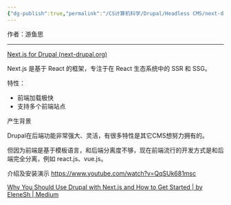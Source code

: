 ```yaml
---
{"dg-publish":true,"permalink":"/CS计算机科学/Drupal/Headless CMS/next-drupal/","noteIcon":"","created":"2024-07-03T00:25:57.000+08:00","updated":"2024-07-08T15:48:41.000+08:00"}
---
```



作者：游鱼思

---

[Next.js for Drupal (next-drupal.org)](https://next-drupal.org/)

Next.js 是基于 React 的框架，专注于在 React 生态系统中的 SSR 和 SSG。

特性：

- 前端加载极快
- 支持多个前端站点

产生背景

Drupal在后端功能非常强大、灵活，有很多特性是其它CMS想努力拥有的。

但因为前端是基于模板语言，和后端分离度不够，现在前端流行的开发方式是和后端完全分离，例如 react.js、vue.js。

介绍及安装演示  https://www.youtube.com/watch?v=QqSUk681msc

[Why You Should Use Drupal with Next.js and How to Get Started | by EleneSh | Medium](https://medium.com/@EleneSh/why-you-should-use-drupal-with-next-js-and-how-to-get-started-6a91cecd772a)
